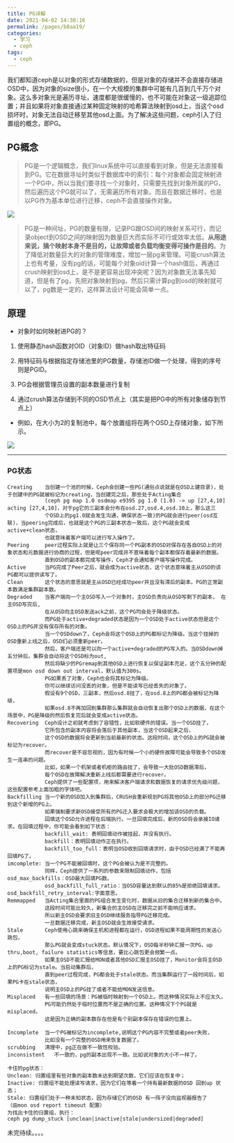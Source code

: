 ```yaml
---
title: PG详解
date: 2021-04-02 14:38:16
permalink: /pages/b8aa19/
categories:
  - 学习
  - ceph
tags:
  - ceph
---
```



 我们都知道ceph是以对象的形式存储数据的，但是对象的存储并不会直接存储进OSD中，因为对象的size很小，在一个大规模的集群中可能有几百到几千万个对象。这么多对象光是遍历寻址，速度都是很缓慢的，也不可能在对象这一级追踪位置；并且如果将对象直接通过某种固定映射的哈希算法映射到osd上，当这个osd损坏时，对象无法自动迁移至其他osd上面。为了解决这些问题，ceph引入了归置组的概念，即PG。

<!-- more -->




## PG概念


>PG是一个逻辑概念，我们linux系统中可以直接看到对象，但是无法直接看到PG。它在数据寻址时类似于数据库中的索引：每个对象都会固定映射进一个PG中，所以当我们要寻找一个对象时，只需要先找到对象所属的PG，然后遍历这个PG就可以了，无需遍历所有对象。而且在数据迁移时，也是以PG作为基本单位进行迁移，ceph不会直接操作对象。


![](https://cdn.jsdelivr.net/gh/summerking1/image@main/20210402.jpg)



>PG是一种间址，PG的数量有限，记录PG跟OSD间的映射关系可行，而记录object到OSD之间的映射因为数量巨大而实际不可行或效率太低。**从用途来说，搞个映射本身不是目的，让故障或者负载均衡变得可操作是目的**。为了降低对数量巨大的对象的管理难度，增加一层pg来管理。可能crush算法上也有考量，没有pg的话，可能每个对象oid计算一个hash值后，再通过crush映射到osd上，是不是更容易出现冲突呢？因为对象数无法事先知道，但是有了pg，先把对象映射到pg，然后只需计算pg到osd的映射就可以了，pg数是一定的，这样算法设计可能会简单一点。



## 原理



- 对象时如何映射进PG的？

1. 使用静态hash函数对OID（对象ID）做hash取出特征码

2. 用特征码与根据指定存储池里的PG数量，存储池ID做一个处理，得到的序号则是PGID。

3. PG会根据管理员设置的副本数量进行复制

4. 通过crush算法存储到不同的OSD节点上（其实是把PG中的所有对象储存到节点上）

- 例如，在大小为2的复制池中，每个放置组将在两个OSD上存储对象，如下所示。

![](https://cdn.jsdelivr.net/gh/summerking1/image@main/20210402-2.jpg)


---

### PG状态


```shell
Creating    当创建一个池的时候，Ceph会创建一些PG(通俗点说就是在OSD上建目录)，处于创建中的PG就被标记为creating，当创建完之后，那些处于Acting集合
            (ceph pg map 1.0 osdmap e9395 pg 1.0 (1.0) -> up [27,4,10] acting [27,4,10]，对于pg它的三副本会分布在osd.27,osd.4,osd.10上，那么这三
            个OSD上的pg1.0就会发生沟通，确保状态一致)的PG就会进行peer(osd互联)，当peering完成后，也就是这个PG的三副本状态一致后，这个PG就会变成active+clean状态，
            也就意味着客户端可以进行写入操作了。
Peering     peer过程实际上就是让三个保存同一个PG副本的OSD对保存在各自OSD上的对象状态和元数据进行协商的过程，但是呢peer完成并不意味着每个副本都保存着最新的数据。
            直到OSD的副本都完成写操作，Ceph才会通知客户端写操作完成。
Active      当PG完成了Peer之后，就会成为active状态，这个状态意味着主从OSD的该PG都可以提供读写了。
Clean       这个状态的意思就是主从OSD已经成功peer并且没有滞后的副本。PG的正常副本数满足集群副本数。
Degraded    当客户端向一个主OSD写入一个对象时，主OSD负责向从OSD写剩下的副本， 在主OSD写完后,
            在从OSD向主OSD发送ack之前，这个PG均会处于降级状态。
            而PG处于active+degraded状态是因为一个OSD处于active状态但是这个OSD上的PG并没有保存所有的对象。
            当一个OSDdown了，Ceph会将这个OSD上的PG都标记为降级。当这个挂掉的OSD重新上线之后，OSD们必须重新peer。
            然后，客户端还是可以向一个active+degraded的PG写入的。当OSDdown掉五分钟后，集群会自动将这个OSD标为out,
            然后将缺少的PGremap到其他OSD上进行恢复以保证副本充足，这个五分钟的配置项是mon osd down out interval，默认值为300s。
            PG如果丢了对象，Ceph也会将其标记为降级。
            你可以继续访问没丢的对象，但是不能读写已经丢失的对象了。
            假设有9个OSD，三副本，然后osd.8挂了，在osd.8上的PG都会被标记为降级，
            如果osd.8不再加回到集群那么集群就会自动恢复出那个OSD上的数据，在这个场景中，PG是降级的然后恢复完后就会变成active状态。
Recovering  Ceph设计之初就考虑到了容错性，比如软硬件的错误。当一个OSD挂了，
            它所包含的副本内容将会落后于其他副本，当这个OSD起来之后，
            这个OSD的数据将会更新到当前最新的状态。这段时间，这个OSD上的PG就会被标记为recover。
            而recover是不容忽视的，因为有时候一个小的硬件故障可能会导致多个OSD发生一连串的问题。
            比如，如果一个机架或者机柜的路由挂了，会导致一大批OSD数据滞后，  
            每个OSD在故障解决重新上线后都需要进行recover。
            Ceph提供了一些配置项，用来解决客户端请求和数据恢复的请求优先级问题，这些配置参考上面加粗的字体吧。
Backfilling 当一个新的OSD加入到集群后，CRUSH会重新规划PG将其他OSD上的部分PG迁移到这个新增的PG上。
            如果强制要求新OSD接受所有的PG迁入要求会极大的增加该OSD的负载。
            回填这个OSD允许进程在后端执行。一旦回填完成后，新的OSD将会承接IO请求。在回填过程中，你可能会看到如下状态：
            backfill_wait: 表明回填动作被挂起，并没有执行。
            backfill：表明回填动作正在执行。
            backfill_too_full：表明当OSD收到回填请求时，由于OSD已经满了不能再回填PG了。 
imcomplete: 当一个PG不能被回填时，这个PG会被认为是不完整的。
            同样，Ceph提供了一系列的参数来限制回填动作，包括osd_max_backfills：OSD最大回填PG数。
            osd_backfill_full_ratio：当OSD容量达到默认的85%是拒绝回填请求。osd_backfill_retry_interval:字面意思。
Remmapped   当Acting集合里面的PG组合发生变化时，数据从旧的集合迁移到新的集合中。
            这段时间可能比较久，新集合的主OSD在迁移完之前不能响应请求。
            所以新主OSD会要求旧主OSD继续服务指导PG迁移完成。
            一旦数据迁移完成，新主OSD就会生效接受请求。
Stale       Ceph使用心跳来确保主机和进程都在运行，OSD进程如果不能周期性的发送心跳包，
            那么PG就会变成stuck状态。默认情况下，OSD每半秒钟汇报一次PG，up thru,boot, failure statistics等信息，要比心跳包更会频繁一点。
            如果主OSD不能汇报给MON或者其他OSD汇报主OSD挂了，Monitor会将主OSD上的PG标记为stale。当启动集群后，
            直到peer过程完成，PG都会处于stale状态。而当集群运行了一段时间后，如果PG卡在stale状态，
            说明主OSD上的PG挂了或者不能给MON发送信息。
Misplaced   有一些回填的场景：PG被临时映射到一个OSD上。而这种情况实际上不应太久，
            PG可能仍然处于临时位置而不是正确的位置。这种情况下个PG就是misplaced。
            这是因为正确的副本数存在但是有个别副本保存在错误的位置上。
 
Incomplete  当一个PG被标记为incomplete,说明这个PG内容不完整或者peer失败，
            比如没有一个完整的OSD用来恢复数据了。
scrubbing   清理中，pg正在做不一致性校验。
inconsistent   不一致的，pg的副本出现不一致。比如说对象的大小不一样了。
 
卡住的pg状态：  
Unclean: 归置组里有些对象的副本数未达到期望次数，它们应该在恢复中；  
Inactive: 归置组不能处理读写请求，因为它们在等着一个持有最新数据的OSD 回到up 状态；  
Stale: 归置组们处于一种未知状态，因为存储它们的OSD 有一阵子没向监视器报告了
（由mon osd report timeout 配置） 
为找出卡住的归置组，执行：
ceph pg dump_stuck [unclean|inactive|stale|undersized|degraded]
```

未完待续。。。。